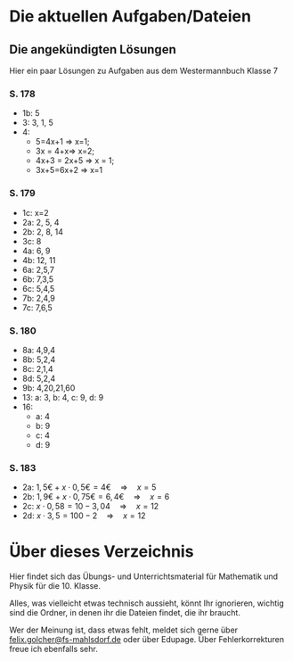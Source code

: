 # Die aktuellen Aufgaben/Dateien 

## Die angekündigten Lösungen

Hier ein paar Lösungen zu Aufgaben aus dem Westermannbuch Klasse 7

### S. 178

* 1b: 5
* 3: 3, 1, 5
* 4:
  * 5=4x+1 => x=1; 
  * 3x = 4+x=> x=2; 
  * 4x+3 = 2x+5 => x = 1; 
  * 3x+5=6x+2 => x=1

### S. 179

* 1c: x=2
* 2a: 2, 5, 4
* 2b: 2, 8, 14
* 3c: 8
* 4a: 6, 9
* 4b: 12, 11
* 6a: 2,5,7
* 6b: 7,3,5
* 6c: 5,4,5
* 7b: 2,4,9
* 7c: 7,6,5

### S. 180

* 8a: 4,9,4
* 8b: 5,2,4
* 8c: 2,1,4
* 8d: 5,2,4
* 9b: 4,20,21,60
* 13: a: 3, b: 4, c: 9, d: 9
* 16: 
  * a: 4
  * b: 9
  * c: 4
  * d: 9

### S. 183

* 2a: $1,5€ +x\cdot 0,5€ = 4 €\quad\Rightarrow\quad x=5$
* 2b: $1,9€+x\cdot0,75€=6,4€\quad\Rightarrow\quad x=6$
* 2c: $x\cdot0,58=10-3,04\quad\Rightarrow\quad x=12$
* 2d: $x\cdot3,5 = 100-2\quad\Rightarrow\quad x=12$

# Über dieses Verzeichnis

Hier findet sich das Übungs- und Unterrichtsmaterial für Mathematik und Physik für die 10. Klasse.

Alles, was vielleicht etwas technisch aussieht, könnt Ihr ignorieren, wichtig sind die Ordner, in denen ihr die Dateien findet, die ihr braucht.

Wer der Meinung ist, dass etwas fehlt, meldet sich gerne über [felix.golcher@fs-mahlsdorf.de](mailto:felix.golcher@fs-mahlsdorf.de) oder über Edupage. Über Fehlerkorrekturen freue ich ebenfalls sehr.
